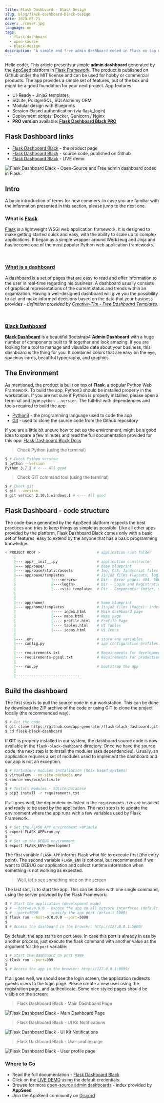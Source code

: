 ```yaml
---
title: Flask Dashboard - Black Design
slug: blog/flask-dashboard-black-design
date: 2020-03-21
cover: ./cover.jpg
language: en
tags:
  - flask-dashboard
  - open-source
  - black-design
description: "A simple and free admin dashboard coded in Flask on top of a beautiful black design crafted by Creative-Tim."
---
```


Hello coder, 
This article presents a simple **admin dashboard** generated by the [AppSeed](https://appseed.us) platform in [Flask Framework](https://palletsprojects.com/p/flask/). The product is published on Github under the MIT license and can be used for hobby or commercial products.
The app provides a simple set of features, out of the box and might be a good foundation for your next project. App features:

- UI-Ready - Jinja2 templates
- SQLite, PostgreSQL, SQLAlchemy ORM
- Modular design with Blueprints
- Session-Based authentication (via flask_login)
- Deployment scripts: Docker, Gunicorn / Nginx
- **PRO version** available: **[Flask Dashboard Black PRO](https://appseed.us/admin-dashboards/flask-dashboard-black-pro)**

## Flask Dashboard links

- [Flask Dashboard Black](https://appseed.us/admin-dashboards/flask-dashboard-black) - the product page
- [Flask Dashboard Black](https://github.com/app-generator/flask-black-dashboard) - source code, published on Github
- [Flask Dashboard Black](https://flask-dashboard-black.appseed.us/login) - LIVE demo 

![Flask Dashboard Black - Open-Source and Free admin dashboard coded in Flask.](https://raw.githubusercontent.com/app-generator/static/master/products/flask-dashboard-black-screen.png)

## Intro 

A basic introduction of terms for new commers. In case you are familiar with the information presented in this section, please jump to the next one. 

### What is [Flask](https://www.palletsprojects.com/p/flask/)

[Flask](https://www.palletsprojects.com/p/flask/) is a lightweight WSGI web application framework. It is designed to make getting started quick and easy, with the ability to scale up to complex applications. It began as a simple wrapper around Werkzeug and Jinja and has become one of the most popular Python web application frameworks.

<br />

### [What is a dashboard](https://en.wikipedia.org/wiki/Dashboard_(business))

A dashboard is a set of pages that are easy to read and offer information to the user in real-time regarding his business. A dashboard usually consists of graphical representations of the current status and trends within an organization. Having a well-designed dashboard will give you the possibility to act and make informed decisions based on the data that your business provides - *definition provided by [Creative-Tim - Free Dashboard Templates](https://www.creative-tim.com/blog/web-design/free-dashboard-templates/?ref=appseed)*.

<br />

### [Black Dashboard](https://www.creative-tim.com/product/black-dashboard?ref=appseed)

**[Black Dashboard](https://www.creative-tim.com/product/black-dashboard?ref=appseed)** is a beautiful Bootstrap4 **Admin Dashboard** with a huge number of components built to fit together and look amazing. If you are looking for a tool to manage and visualize data about your business, this dashboard is the thing for you. It combines colors that are easy on the eye, spacious cards, beautiful typography, and graphics.

## The Environment

As mentioned, the product is built on top of **Flask**, a popular Python Web Framework. To build the app, Python3 should be installed properly in the workstation. If you are not sure if Python is properly installed, please open a terminal and type `python --version`. The full-list with dependencies and tools required to build the app:  

- [Python3](https://www.python.org/) - the programming language used to code the app
- [Git](https://git-scm.com/) - used to clone the source code from the Github repository

If you are a little bit unsure how to set up the environment, might be a good idea to spare a few minutes and read the full documentation provided for this app: [Flask Dashboard Black Docs](https://docs.appseed.us/admin-dashboards/flask-dashboard-black/)

> Check Python (using the terminal)

```bash
$ # Check Python version
$ python --version
Python 3.7.2 # <--- All good
```

> Check GIT command tool (using the terminal)

```bash
$ # Check git
$ git --version
$ git version 2.10.1.windows.1 # <--- All good
```

## Flask Dashboard - code structure

The code-base generated by the AppSeed platform respects the best practices and tries to keep things as simple as possible. Like all other apps provided by the platform, Flask Dashboard Black comes only with a basic set of features, easy to extend by the anyone that has a basic programming knowledge.  


```bash
< PROJECT ROOT >                          # application root folder
    |
    |--- app/__init__.py                  # application constructor  
    |--- app/base/                        # base blueprint
    |--- app/base/static/assets           # Img, CSS, Janascript files
    |--- app/base/templates               # Jinja2 files (layouts, login pages)
    |                |---<errors>         # Dir - Error pages: 404, 500
    |                |---<login>          # Dir - Login and Registration pages
    |                |---<site_template>  # Dir - Components: footer, sidebar, header
    |
    |
    |--- app/home/                        # home blueprint
    |--- app/home/templates               # Jinja2 files (Pages): index, icons, tables
    |                |---- index.html     # Main dashboard page
    |                |---- maps.html      # Maps page
    |                |---- profile.html   # Profile Page
    |                |---- tables.html    # UI Tables
    |                |---- icons.html     # Ui Icons
    |
    |--- .env                             # store env variables
    |--- config.py                        # app configuration profiles: Debug, Production
    |
    |--- requirements.txt                 # Requirements for development - SQLite storage
    |--- requirements-pgsql.txt           # Requirements for production  - Pgsql Database
    |
    |--- run.py                           # bootstrap the app
    |
    |-----------------------------
```

## Build the dashboard

The first step is to pull the source code in our workstation. This can be done by download the ZIP archive of the code or using GIT to clone the project locally (the recommended way). 

```bash
$ # Get the code
$ git clone https://github.com/app-generator/flask-black-dashboard.git
$ cd flask-black-dashboard
```

If **GIT** is properly installed in our system, the dashboard source code is now available in the `flask-black-dashboard` directory. Once we have the source code, the next step is to install the modules (aka dependencies). Usually, an application requires a set of modules used to implement the dashboard and our app is not an exception. 

```bash
$ # Virtualenv modules installation (Unix based systems)
$ virtualenv --no-site-packages env
$ source env/bin/activate
$
$ # Install modules - SQLite Database
$ pip3 install -r requirements.txt
```

If all goes well, the dependencies listed in the `requirements.txt` are installed and ready to be used by the application. The next step is to update the environment where the app runs with a few variables used by Flask Framework. 

```bash
$ # Set the FLASK_APP environment variable
$ export FLASK_APP=run.py
$
$ # Set up the DEBUG environment
$ export FLASK_ENV=development
```

The first variable `FLASK_APP` informs Flask what file to execute first (the entry point). The second variable `FLASK_ENV` is optional, but recommended if we want to DEBUG our application and collect runtime information when something is not working as expected. 

> Well, let's see something nice on the screen

The last stet, is to start the app. This can be done with one single command, using the server provided by the Flask Framework: 

```bash
$ # Start the application (development mode)
$ # --host=0.0.0.0 - expose the app on all network interfaces (default 127.0.0.1)
$ # --port=5000    - specify the app port (default 5000)  
$ flask run --host=0.0.0.0 --port=5000
$
$ # Access the dashboard in the browser: http://127.0.0.1:5000/
```

By default, the app starts on port `5000`. In case this port is already in use by another process, just execute the flask command with another value as the argument for the `port` variable:

```bash
$ # Start the dashboard on port 9999
$ flask run --port=999
$
$ # Access the app in the browser: http://127.0.0.1:9999/
```

If all goes well, we should see the login screen, the application redirects guests users to the login page. Please create a new user using the registration page, and authenticate. Some nice styled pages should be visible on the screen:

> Flask Dashboard Black - Main Dashboard Page

![Flask Dashboard Black - Main Dashboard Page](https://raw.githubusercontent.com/app-generator/static/master/products/flask-dashboard-black-screen.png)

> Flask Dashboard Black - UI Kit Notifications

![Flask Dashboard Black - UI Kit Notifications](https://raw.githubusercontent.com/app-generator/static/master/products/flask-dashboard-black-screen-1.png)

> Flask Dashboard Black - User profile page

![Flask Dashboard Black - User profile page](https://raw.githubusercontent.com/app-generator/static/master/products/flask-dashboard-black-screen-3.png)

### Where to Go

- Read the full documentation - [Flask Dashboard Black](https://docs.appseed.us/admin-dashboards/flask-dashboard-black/)
- Click on the [LIVE DEMO](https://flask-dashboard-black.appseed.us/login) using the default credentials
- Browse for more [open-source admin dashboards](https://appseed.us/admin-dashboards/open-source) - index provided by **AppSeed**
- Join the AppSeed community on [Discord](https://discord.gg/fZC6hup)
